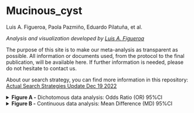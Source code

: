 Mucinous_cyst
================
Luis A. Figueroa, Paola Pazmiño, Eduardo Pilatuña, et al.

<i> Analysis and visualization developed by [Luis A.
Figueroa](https://twitter.com/LuisFig1706) </i>

The purpose of this site is to make our meta-analysis as transparent as
possible. All information or documents used, from the protocol to the
final publication, will be available here. If further information is
needed, please do not hesitate to contact us.

About our search strategy, you can find more information in this
repository: [Actual Search Strategies Update Dec 19
2022](%22./Mucinous_cyst/Actual%20Search%20Strategies%20Update%20Dec%2019%202022.docx%22)

<details>
<summary>
<b>Figure A -</b> Dichotomous data analysis: Odds Ratio (OR) 95%CI
</summary>

<br> ![](Figures/dic_graph-1.svg)<!-- -->

</details>
<details>
<summary>
<b>Figure B -</b> Continuous data analysis: Mean Difference (MD) 95%CI
</summary>

<br>

![](Figures/cont_graph-1.svg)<!-- -->

</details>
